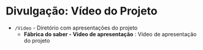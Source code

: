 # Divulgação: Vídeo do Projeto


* `/Video` - Diretório com apresentações do projeto
    * **Fábrica do saber - Vídeo de apresentação** : Vídeo de apresentação do projeto

